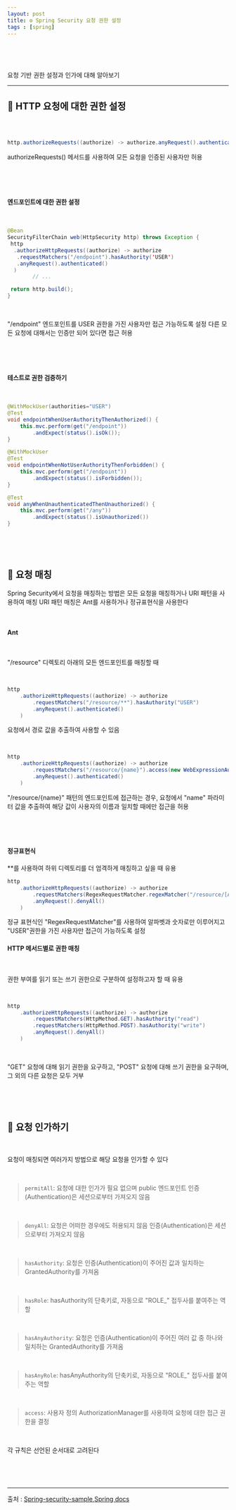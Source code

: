 ```yaml
---
layout: post
title: ⚙️ Spring Security 요청 권한 설정
tags : [spring]
---
```



&nbsp;

&nbsp;

요청 기반 권한 설정과 인가에 대해 알아보기

---

## 🚪 HTTP 요청에 대한 권한 설정

&nbsp;

```java

http.authorizeRequests((authorize) -> authorize.anyRequest().authenticated())

```

authorizeRequests() 메서드를 사용하여 모든 요청을 인증된 사용자만 허용

&nbsp;

&nbsp;

#### 엔드포인트에 대한 권한 설정

&nbsp;

```java
@Bean
SecurityFilterChain web(HttpSecurity http) throws Exception {
 http
  .authorizeHttpRequests((authorize) -> authorize
   .requestMatchers("/endpoint").hasAuthority('USER')
   .anyRequest().authenticated()
  )
        // ...

 return http.build();
}
```

&nbsp;

"/endpoint" 엔드포인트를 USER 권한을 가진 사용자만 접근 가능하도록 설정
다른 모든 요청에 대해서는 인증만 되어 있다면 접근 허용

&nbsp;

&nbsp;

#### 테스트로 권한 검증하기

&nbsp;

```java
@WithMockUser(authorities="USER")
@Test
void endpointWhenUserAuthorityThenAuthorized() {
    this.mvc.perform(get("/endpoint"))
        .andExpect(status().isOk());
}

@WithMockUser
@Test
void endpointWhenNotUserAuthorityThenForbidden() {
    this.mvc.perform(get("/endpoint"))
        .andExpect(status().isForbidden());
}

@Test
void anyWhenUnauthenticatedThenUnauthorized() {
    this.mvc.perform(get("/any"))
        .andExpect(status().isUnauthorized())
}


```

&nbsp;

&nbsp;

## 🎯 요청 매칭

Spring Security에서 요청을 매칭하는 방법은 모든 요청을 매칭하거나 URI 패턴을 사용하여 매칭
URI 패턴 매칭은 Ant를 사용하거나 정규표현식을 사용한다

&nbsp;


#### Ant

&nbsp;


"/resource" 디렉토리 아래의 모든 엔드포인트를 매칭할 때

&nbsp;

``` java
http
    .authorizeHttpRequests((authorize) -> authorize
        .requestMatchers("/resource/**").hasAuthority("USER")
        .anyRequest().authenticated()
    )

```

요청에서 경로 값을 추출하여 사용할 수 있음

&nbsp;

``` java
http
    .authorizeHttpRequests((authorize) -> authorize
        .requestMatchers("/resource/{name}").access(new WebExpressionAuthorizationManager("#name == authentication.name"))
        .anyRequest().authenticated()
    )

```

"/resource/{name}" 패턴의 엔드포인트에 접근하는 경우, 요청에서 "name" 파라미터 값을 추출하여 해당 값이 사용자의 이름과 일치할 때에만 접근을 허용

&nbsp;

&nbsp;

#### 정규표현식

**를 사용하여 하위 디렉토리를 더 엄격하게 매칭하고 싶을 때 유용

``` java
http
    .authorizeHttpRequests((authorize) -> authorize
        .requestMatchers(RegexRequestMatcher.regexMatcher("/resource/[A-Za-z0-9]+")).hasAuthority("USER")
        .anyRequest().denyAll()
    )

```

정규 표현식인 "RegexRequestMatcher"를 사용하여 알파벳과 숫자로만 이루어지고 "USER"권한을 가진 사용자만 접근이 가능하도록 설정

#### HTTP 메서드별로 권한 매칭

&nbsp;

권한 부여를 읽기 또는 쓰기 권한으로 구분하여 설정하고자 할 때 유용

&nbsp;

``` java
http
    .authorizeHttpRequests((authorize) -> authorize
        .requestMatchers(HttpMethod.GET).hasAuthority("read")
        .requestMatchers(HttpMethod.POST).hasAuthority("write")
        .anyRequest().denyAll()
    )

```
&nbsp;

 "GET" 요청에 대해 읽기 권한을 요구하고, "POST" 요청에 대해 쓰기 권한을 요구하며, 그 외의 다른 요청은 모두 거부


&nbsp;

&nbsp;

## 🔑 요청 인가하기

&nbsp;

요청이 매칭되면 여러가지 방법으로 해당 요청을 인가할 수 있다

&nbsp;

> `permitAll`: 요청에 대한 인가가 필요 없으며 public 엔드포인트
> 인증(Authentication)은 세션으로부터 가져오지 않음

&nbsp;

> `denyAll`: 요청은 어떠한 경우에도 허용되지 않음
> 인증(Authentication)은 세션으로부터 가져오지 않음

&nbsp;

> `hasAuthority`: 요청은 인증(Authentication)이 주어진 값과 일치하는 GrantedAuthority를 가져옴

&nbsp;

> `hasRole`: hasAuthority의 단축키로, 자동으로 "ROLE_" 접두사를 붙여주는 역할

&nbsp;

> `hasAnyAuthority`: 요청은 인증(Authentication)이 주어진 여러 값 중 하나와 일치하는 GrantedAuthority를 가져옴

&nbsp;

> `hasAnyRole`: hasAnyAuthority의 단축키로, 자동으로 "ROLE_" 접두사를 붙여주는 역할

&nbsp;

>`access`: 사용자 정의 AuthorizationManager를 사용하여 요청에 대한 접근 권한을 결정

&nbsp;

각 규칙은 선언된 순서대로 고려된다

&nbsp;

&nbsp;


---

출처 : [Spring-security-sample](https://github.com/spring-projects/spring-security-samples/tree/main/servlet/spring-boot/java/authentication/username-password/user-details-service/custom-user),[Spring docs](https://docs.spring.io/spring-security/reference/index.html)

&nbsp;

&nbsp;

